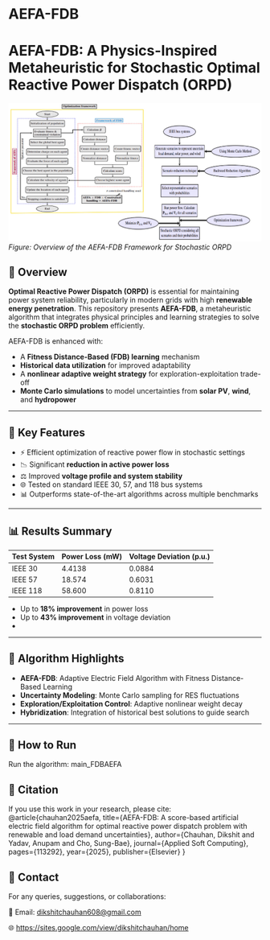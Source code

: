 # AEFA-FDB

# AEFA-FDB: A Physics-Inspired Metaheuristic for Stochastic Optimal Reactive Power Dispatch (ORPD)

*![AEFA-FDB Framework](AEFA-FDB-architecture.png)*
*Figure: Overview of the AEFA-FDB Framework for Stochastic ORPD*

## 🔋 Overview

**Optimal Reactive Power Dispatch (ORPD)** is essential for maintaining power system reliability, particularly in modern grids with high **renewable energy penetration**. This repository presents **AEFA-FDB**, a metaheuristic algorithm that integrates physical principles and learning strategies to solve the **stochastic ORPD problem** efficiently.

AEFA-FDB is enhanced with:
- A **Fitness Distance-Based (FDB) learning** mechanism
- **Historical data utilization** for improved adaptability
- A **nonlinear adaptive weight strategy** for exploration-exploitation trade-off
- **Monte Carlo simulations** to model uncertainties from **solar PV**, **wind**, and **hydropower**

---

## 🚀 Key Features

- ⚡ Efficient optimization of reactive power flow in stochastic settings
- 📉 Significant **reduction in active power loss**
- ⚖️ Improved **voltage profile and system stability**
- 🌐 Tested on standard IEEE 30, 57, and 118 bus systems
- 📊 Outperforms state-of-the-art algorithms across multiple benchmarks

---

## 📊 Results Summary

| Test System | Power Loss (mW) | Voltage Deviation (p.u.) |
|-------------|------------------|---------------------------|
| IEEE 30     | 4.4138           | 0.0884                    |
| IEEE 57     | 18.574           | 0.6031                    |
| IEEE 118    | 58.600           | 0.8110                    |

- Up to **18% improvement** in power loss
- Up to **43% improvement** in voltage deviation
- 
---

## 🧠 Algorithm Highlights

- **AEFA-FDB**: Adaptive Electric Field Algorithm with Fitness Distance-Based Learning
- **Uncertainty Modeling**: Monte Carlo sampling for RES fluctuations
- **Exploration/Exploitation Control**: Adaptive nonlinear weight decay
- **Hybridization**: Integration of historical best solutions to guide search

---

## 🔧 How to Run

 Run the algorithm:
 main_FDBAEFA

## 📄 Citation
If you use this work in your research, please cite:
@article{chauhan2025aefa,
  title={AEFA-FDB: A score-based artificial electric field algorithm for optimal reactive power dispatch problem with renewable and load demand uncertainties},
  author={Chauhan, Dikshit and Yadav, Anupam and Cho, Sung-Bae},
  journal={Applied Soft Computing},
  pages={113292},
  year={2025},
  publisher={Elsevier}
}

## 🤝 Contact
For any queries, suggestions, or collaborations:

📧 Email: dikshitchauhan608@gmail.com

🌐 https://sites.google.com/view/dikshitchauhan/home
